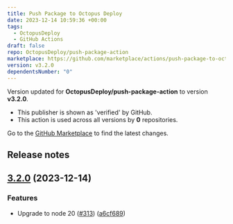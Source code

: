 ```yaml
---
title: Push Package to Octopus Deploy
date: 2023-12-14 10:59:36 +00:00
tags:
  - OctopusDeploy
  - GitHub Actions
draft: false
repo: OctopusDeploy/push-package-action
marketplace: https://github.com/marketplace/actions/push-package-to-octopus-deploy
version: v3.2.0
dependentsNumber: "0"
---
```



Version updated for **OctopusDeploy/push-package-action** to version **v3.2.0**.
- This publisher is shown as 'verified' by GitHub.
- This action is used across all versions by **0** repositories.

Go to the [GitHub Marketplace](https://github.com/marketplace/actions/push-package-to-octopus-deploy) to find the latest changes.

## Release notes

## [3.2.0](https://github.com/OctopusDeploy/push-package-action/compare/v3.1.0...v3.2.0) (2023-12-14)


### Features

* Upgrade to node 20 ([#313](https://github.com/OctopusDeploy/push-package-action/issues/313)) ([a6cf689](https://github.com/OctopusDeploy/push-package-action/commit/a6cf68969a6e7579c29f4f1d81b97282a15d7549))
